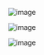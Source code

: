 ![image](https://github.com/user-attachments/assets/e06243d9-067e-4cec-a043-0733c0f32638)


![image](https://github.com/santoshsaroj0032/FitSynkTracker/assets/118922022/8f335586-90cd-4e83-9c4c-42cec98aa74c)




![image](https://github.com/santoshsaroj0032/FitSynkTracker/assets/118922022/09725320-27e9-4b36-a319-a6a8bbd247ea)
